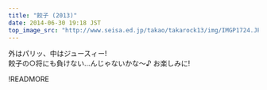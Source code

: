 ```yaml
---
title: "餃子 (2013)"
date: 2014-06-30 19:18 JST
top_image_src: "http://www.seisa.ed.jp/takao/takarock13/img/IMGP1724.JPG"
---
```

外はパリッ、中はジュースィー!  
餃子の○将にも負けない...んじゃないかな～♪
お楽しみに!

!READMORE
